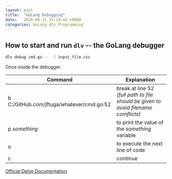 ```yaml
---
layout: post
title:  "GoLang Debugging"
date:   2020-09-11 15:14:43 +0000
categories: GoLang dlv Programming
---
```


## How to start and run `dlv` -- the GoLang debugger

```sh
dlv debug cmd.go -- -f input_file.csv
```

Once inside the debugger:

Command | Explanation
--------|------------
b C:/GitHub.com/jftuga/whatever/cmd.go:52 | break at line 52 *(full path to file should be given to avoid filename comflicts)*
p *something* | to print the value of the *something* variable
n | to execute the next line of code
c | continue

[Official Delve Documentation](https://github.com/go-delve/delve/blob/master/Documentation/usage/dlv.md)
